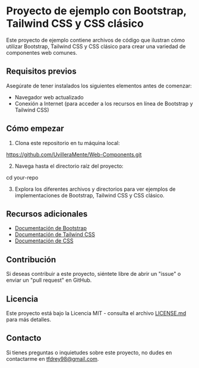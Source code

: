 # Proyecto de ejemplo con Bootstrap, Tailwind CSS y CSS clásico

Este proyecto de ejemplo contiene archivos de código que ilustran cómo utilizar Bootstrap, Tailwind CSS y CSS clásico para crear una variedad de componentes web comunes.

## Requisitos previos

Asegúrate de tener instalados los siguientes elementos antes de comenzar:

- Navegador web actualizado
- Conexión a Internet (para acceder a los recursos en línea de Bootstrap y Tailwind CSS)

## Cómo empezar

1. Clona este repositorio en tu máquina local:

https://github.com/UvilleraMente/Web-Components.git

2. Navega hasta el directorio raíz del proyecto:

cd your-repo

3. Explora los diferentes archivos y directorios para ver ejemplos de implementaciones de Bootstrap, Tailwind CSS y CSS clásico.

## Recursos adicionales

- [Documentación de Bootstrap](https://getbootstrap.com/docs/5.0/getting-started/introduction/)
- [Documentación de Tailwind CSS](https://tailwindcss.com/docs)
- [Documentación de CSS](https://developer.mozilla.org/en-US/docs/Web/CSS)

## Contribución

Si deseas contribuir a este proyecto, siéntete libre de abrir un "issue" o enviar un "pull request" en GitHub.

## Licencia

Este proyecto está bajo la Licencia MIT - consulta el archivo [LICENSE.md](LICENSE.md) para más detalles.

## Contacto

Si tienes preguntas o inquietudes sobre este proyecto, no dudes en contactarme en [tfdrey98@gmail.com](mailto:tfdrey98@gmail.com).
